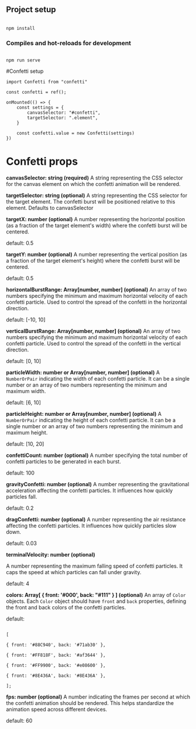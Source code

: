 ## Project setup

```

npm install

```

  

### Compiles and hot-reloads for development

```

npm run serve

```

  

#Confetti setup

  
  

    import Confetti from "confetti"
    
    const confetti = ref();
    
    onMounted(() => {
	    const settings = {
		    canvasSelector: "#confetti",
		    targetSelector: ".element",
	    }
	
	    const confetti.value = new Confetti(settings)
    })

  

# Confetti props

**canvasSelector: string (required)**
A string representing the CSS selector for the canvas element on which the confetti animation will be rendered.

**targetSelector: string (optional)**
A string representing the CSS selector for the target element. The confetti burst will be positioned relative to this element. Defaults to canvasSelector

**targetX: number (optional)**
A number representing the horizontal position (as a fraction of the target element's width) where the confetti burst will be centered. 

default: 0.5

**targetY: number (optional)**
A number representing the vertical position (as a fraction of the target element's height) where the confetti burst will be centered.

default: 0.5

**horizontalBurstRange: Array[number, number] (optional)**
An array of two numbers specifying the minimum and maximum horizontal velocity of each confetti particle. Used to control the spread of the confetti in the horizontal direction.
  
default: [-10, 10]

**verticalBurstRange: Array[number, number] (optional)**
An array of two numbers specifying the minimum and maximum horizontal velocity of each confetti particle. Used to control the spread of the confetti in the vertical direction.

default: [0, 10]

**particleWidth: number or Array[number, number] (optional)**
A `NumberOrPair` indicating the width of each confetti particle. It can be a single number or an array of two numbers representing the minimum and maximum width.

default: [6, 10]

**particleHeight: number or Array[number, number] (optional)**
A `NumberOrPair` indicating the height of each confetti particle. It can be a single number or an array of two numbers representing the minimum and maximum height.  

default: [10, 20]

**confettiCount: number (optional)**
A number specifying the total number of confetti particles to be generated in each burst.

default: 100

**gravityConfetti: number (optional)**
A number representing the gravitational acceleration affecting the confetti particles. It influences how quickly particles fall.

default: 0.2

**dragConfetti: number (optional)**
A number representing the air resistance affecting the confetti particles. It influences how quickly particles slow down.

default: 0.03

**terminalVelocity: number (optional)**

A number representing the maximum falling speed of confetti particles. It caps the speed at which particles can fall under gravity.

default: 4

**colors: Array[ { front: '#000', back: "#111" } ] (optional)**
An array of `Color` objects. Each `Color` object should have `front` and `back` properties, defining the front and back colors of the confetti particles. 

default: 

```

[

{ front: '#88C940', back: '#71ab30' },

{ front: '#FF818F', back: '#af3644' },

{ front: '#FF9900', back: '#e08600' },

{ front: '#8E436A', back: '#8E436A' },

];

```

**fps: number (optional)**
A number indicating the frames per second at which the confetti animation should be rendered. This helps standardize the animation speed across different devices.

default: 60
